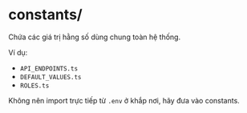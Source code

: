 # constants/

Chứa các giá trị hằng số dùng chung toàn hệ thống.

Ví dụ:
- `API_ENDPOINTS.ts`
- `DEFAULT_VALUES.ts`
- `ROLES.ts`

Không nên import trực tiếp từ `.env` ở khắp nơi, hãy đưa vào constants.
